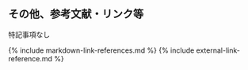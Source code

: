 

## その他、参考文献・リンク等

特記事項なし


{% include markdown-link-references.md %}
{% include external-link-reference.md %}